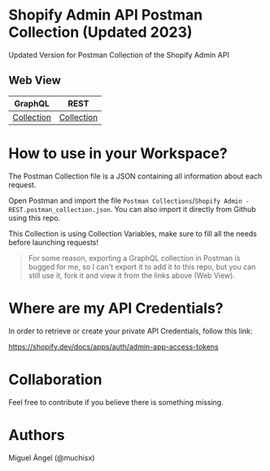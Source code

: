 # Shopify Admin API Postman Collection (Updated 2023)

Updated Version for Postman Collection of the Shopify Admin API

## Web View

| GraphQL                                                                                            | REST                                                                                                                    |
|----------------------------------------------------------------------------------------------------|-------------------------------------------------------------------------------------------------------------------------|
| [Collection](https://www.postman.com/muchisx/workspace/public/collection/6522230ecae43373c3e1a533) | [Collection](https://www.postman.com/muchisx/workspace/public/collection/30298405-b7b62c23-aab8-41fa-9721-c440548ae15b) |

# How to use in your Workspace?

The Postman Collection file is a JSON containing all information about each request.

Open Postman and import the file `Postman Collections`/`Shopify Admin - REST.postman_collection.json`.
You can also import it directly from Github using this repo.

This Collection is using Collection Variables, make sure to fill all the needs before launching requests!

> For some reason, exporting a GraphQL collection in Postman is bugged for me, so I can't export it to add it to this repo, but you can still use it, fork it and view it from the links above (Web View).

# Where are my API Credentials?

In order to retrieve or create your private API Credentials, follow this link:

https://shopify.dev/docs/apps/auth/admin-app-access-tokens

# Collaboration

Feel free to contribute if you believe there is something missing.

# Authors
Miguel Ángel (@muchisx)
